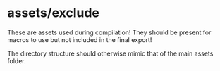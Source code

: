 # assets/exclude

These are assets used during compilation! They should be present for macros to use but not included in the final export!

The directory structure should otherwise mimic that of the main assets folder.
